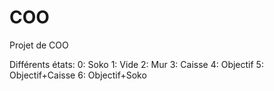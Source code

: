 # COO
Projet de COO 

Différents états:
0: Soko
1: Vide
2: Mur
3: Caisse
4: Objectif
5: Objectif+Caisse
6: Objectif+Soko



